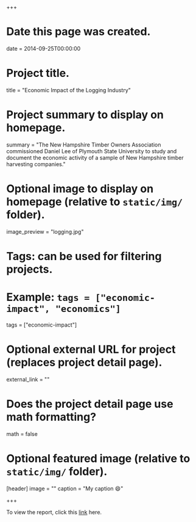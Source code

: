 +++
# Date this page was created.
date = 2014-09-25T00:00:00

# Project title.
title = "Economic Impact of the Logging Industry"

# Project summary to display on homepage.
summary = "The New Hampshire Timber Owners Association commissioned Daniel Lee of Plymouth State University to study and document the economic activity of a sample of New Hampshire timber harvesting companies."

# Optional image to display on homepage (relative to `static/img/` folder).
image_preview = "logging.jpg"

# Tags: can be used for filtering projects.
# Example: `tags = ["economic-impact", "economics"]`
tags = ["economic-impact"]

# Optional external URL for project (replaces project detail page).
external_link = ""

# Does the project detail page use math formatting?
math = false

# Optional featured image (relative to `static/img/` folder).
[header]
image = ""
caption = "My caption :smile:"

+++

To view the report, click this [link](http://www.nhtoa.org/files/docs/PSU%20%20NHTOA%20logging%20economics%20in%20NH.pdf) here.